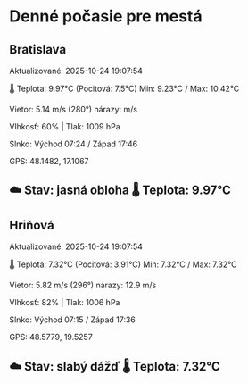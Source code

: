 ﻿# Denné počasie pre mestá

## Bratislava
Aktualizované: 2025-10-24 19:07:54

🌡️ Teplota: 9.97°C 
(Pocitová: 7.5°C)
Min: 9.23°C / Max: 10.42°C

Vietor: 5.14 m/s    (280°) 
nárazy:  m/s

Vlhkosť: 60% | Tlak: 1009 hPa

Slnko: Východ 07:24 / Západ 17:46

GPS: 48.1482, 17.1067

☁️ Stav: jasná obloha        🌡️ Teplota: 9.97°C
---

## Hriňová
Aktualizované: 2025-10-24 19:07:54

🌡️ Teplota: 7.32°C 
(Pocitová: 3.91°C)
Min: 7.32°C / Max: 7.32°C

Vietor: 5.82 m/s (296°)
nárazy: 12.9 m/s

Vlhkosť: 82% | Tlak: 1006 hPa

Slnko: Východ 07:15 / Západ 17:36

GPS: 48.5779, 19.5257

☁️ Stav: slabý dážď        🌡️ Teplota: 7.32°C
---
